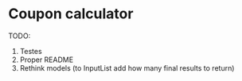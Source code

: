 # Coupon calculator

TODO:
1. Testes
2. Proper README
3. Rethink models (to InputList add how many final results to return)